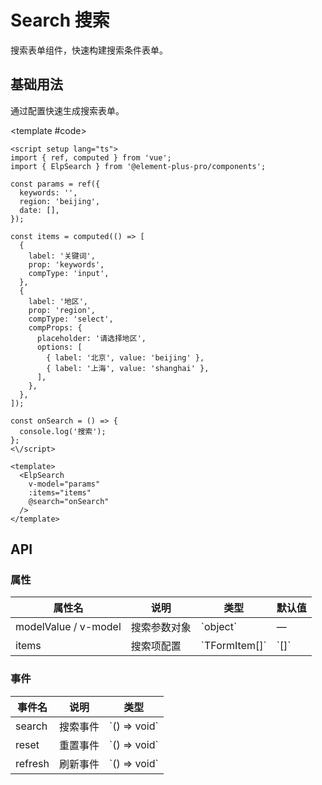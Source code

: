 # Search 搜索

搜索表单组件，快速构建搜索条件表单。

## 基础用法

通过配置快速生成搜索表单。

<script setup>
import { ref, computed } from 'vue';

const params = ref({
  keywords: '',
  region: 'beijing',
  date: [],
});

const items = computed(() => [
  {
    label: '关键词',
    prop: 'keywords',
    compType: 'input',
  },
  {
    label: '地区',
    prop: 'region',
    compType: 'select',
    compProps: {
      placeholder: '请选择地区',
      options: [
        { label: '北京', value: 'beijing' },
        { label: '上海', value: 'shanghai' },
        { label: '广州', value: 'guangzhou' },
        { label: '深圳', value: 'shenzhen' },
      ],
    },
  },
  {
    label: '时间',
    prop: 'date',
    compType: 'date',
  },
]);

const onSearch = () => {
  console.log('搜索参数:', params.value);
};

const onReset = () => {
  console.log('重置');
};

const onRefresh = () => {
  console.log('刷新');
};
</script>

<Demo>
  <ElpSearch
    v-model="params"
    :items="items"
    @reset="onReset"
    @refresh="onRefresh"
    @search="onSearch"
  />
  
  <template #code>

```vue
<script setup lang="ts">
import { ref, computed } from 'vue';
import { ElpSearch } from '@element-plus-pro/components';

const params = ref({
  keywords: '',
  region: 'beijing',
  date: [],
});

const items = computed(() => [
  {
    label: '关键词',
    prop: 'keywords',
    compType: 'input',
  },
  {
    label: '地区',
    prop: 'region',
    compType: 'select',
    compProps: {
      placeholder: '请选择地区',
      options: [
        { label: '北京', value: 'beijing' },
        { label: '上海', value: 'shanghai' },
      ],
    },
  },
]);

const onSearch = () => {
  console.log('搜索');
};
<\/script>

<template>
  <ElpSearch
    v-model="params"
    :items="items"
    @search="onSearch"
  />
</template>
```

  </template>
</Demo>

## API

### 属性

| 属性名               | 说明         | 类型            | 默认值 |
| -------------------- | ------------ | --------------- | ------ |
| modelValue / v-model | 搜索参数对象 | \`object\`      | —      |
| items                | 搜索项配置   | \`TFormItem[]\` | \`[]\` |

### 事件

| 事件名  | 说明     | 类型           |
| ------- | -------- | -------------- |
| search  | 搜索事件 | \`() => void\` |
| reset   | 重置事件 | \`() => void\` |
| refresh | 刷新事件 | \`() => void\` |
